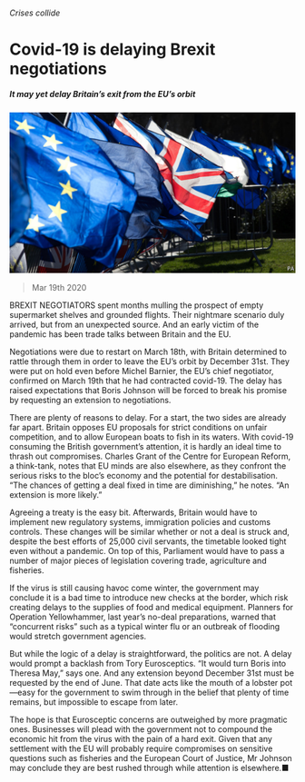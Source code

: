 ###### Crises collide

# Covid-19 is delaying Brexit negotiations 

##### It may yet delay Britain’s exit from the EU’s orbit 

![image](images/20200321_BRP502.jpg) 

> Mar 19th 2020 

BREXIT NEGOTIATORS spent months mulling the prospect of empty supermarket shelves and grounded flights. Their nightmare scenario duly arrived, but from an unexpected source. And an early victim of the pandemic has been trade talks between Britain and the EU.

Negotiations were due to restart on March 18th, with Britain determined to rattle through them in order to leave the EU’s orbit by December 31st. They were put on hold even before Michel Barnier, the EU’s chief negotiator, confirmed on March 19th that he had contracted covid-19. The delay has raised expectations that Boris Johnson will be forced to break his promise by requesting an extension to negotiations.


There are plenty of reasons to delay. For a start, the two sides are already far apart. Britain opposes EU proposals for strict conditions on unfair competition, and to allow European boats to fish in its waters. With covid-19 consuming the British government’s attention, it is hardly an ideal time to thrash out compromises. Charles Grant of the Centre for European Reform, a think-tank, notes that EU minds are also elsewhere, as they confront the serious risks to the bloc’s economy and the potential for destabilisation. “The chances of getting a deal fixed in time are diminishing,” he notes. “An extension is more likely.”

Agreeing a treaty is the easy bit. Afterwards, Britain would have to implement new regulatory systems, immigration policies and customs controls. These changes will be similar whether or not a deal is struck and, despite the best efforts of 25,000 civil servants, the timetable looked tight even without a pandemic. On top of this, Parliament would have to pass a number of major pieces of legislation covering trade, agriculture and fisheries.

If the virus is still causing havoc come winter, the government may conclude it is a bad time to introduce new checks at the border, which risk creating delays to the supplies of food and medical equipment. Planners for Operation Yellowhammer, last year’s no-deal preparations, warned that “concurrent risks” such as a typical winter flu or an outbreak of flooding would stretch government agencies.

But while the logic of a delay is straightforward, the politics are not. A delay would prompt a backlash from Tory Eurosceptics. “It would turn Boris into Theresa May,” says one. And any extension beyond December 31st must be requested by the end of June. That date acts like the mouth of a lobster pot—easy for the government to swim through in the belief that plenty of time remains, but impossible to escape from later.

The hope is that Eurosceptic concerns are outweighed by more pragmatic ones. Businesses will plead with the government not to compound the economic hit from the virus with the pain of a hard exit. Given that any settlement with the EU will probably require compromises on sensitive questions such as fisheries and the European Court of Justice, Mr Johnson may conclude they are best rushed through while attention is elsewhere.■

